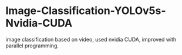 # Image-Classification-YOLOv5s-Nvidia-CUDA
 image classification based on video, used nvidia CUDA, improved with parallel programming.
